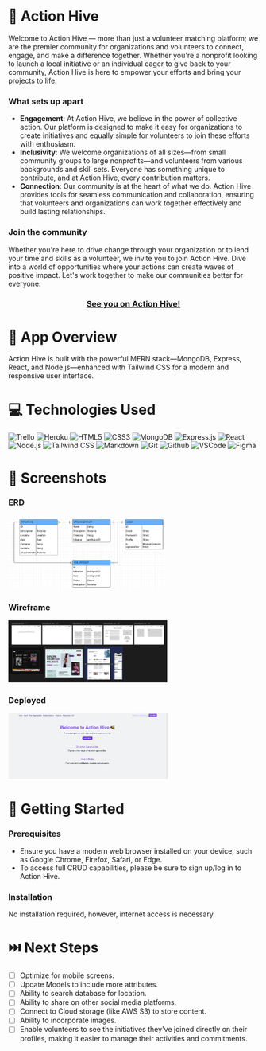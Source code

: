 🐝 Action Hive
============
Welcome to Action Hive — more than just a volunteer matching platform; we are the premier community for organizations and volunteers to connect, engage, and make a difference together. Whether you're a nonprofit looking to launch a local initiative or an individual eager to give back to your community, Action Hive is here to empower your efforts and bring your projects to life.

### What sets up apart
- **Engagement**: At Action Hive, we believe in the power of collective action. Our platform is designed to make it easy for organizations to create initiatives and equally simple for volunteers to join these efforts with enthusiasm.
- **Inclusivity**: We welcome organizations of all sizes—from small community groups to large nonprofits—and volunteers from various backgrounds and skill sets. Everyone has something unique to contribute, and at Action Hive, every contribution matters.
- **Connection**: Our community is at the heart of what we do. Action Hive provides tools for seamless communication and collaboration, ensuring that volunteers and organizations can work together effectively and build lasting relationships.

### Join the community
Whether you're here to drive change through your organization or to lend your time and skills as a volunteer, we invite you to join Action Hive. Dive into a world of opportunities where your actions can create waves of positive impact. Let's work together to make our communities better for everyone.

<div id="App Link" align="center">

### [See you on Action Hive!]()

</div>



📝 App Overview
============
Action Hive is built with the powerful MERN stack—MongoDB, Express, React, and Node.js—enhanced with Tailwind CSS for a modern and responsive user interface.


💻 Technologies Used
==============

![Trello](https://img.shields.io/badge/-Trello-05122A?style=flat&logo=trello)
![Heroku](https://img.shields.io/badge/-Heroku-05122A?style=flat&logo=heroku)
![HTML5](https://img.shields.io/badge/-HTML5-05122A?style=flat&logo=html5)
![CSS3](https://img.shields.io/badge/-CSS-05122A?style=flat&logo=css3)
![MongoDB](https://img.shields.io/badge/-MongoDB-05122A?style=flat&logo=mongodb)
![Express.js](https://img.shields.io/badge/-Express.js-05122A?style=flat&logo=express)
![React](https://img.shields.io/badge/-React-05122A?style=flat&logo=react)
![Node.js](https://img.shields.io/badge/-Node.js-05122A?style=flat&logo=node.js)
![Tailwind CSS](https://img.shields.io/badge/-Tailwind_CSS-05122A?style=flat&logo=tailwind-css)
![Markdown](https://img.shields.io/badge/-Markdown-05122A?style=flat&logo=markdown)
![Git](https://img.shields.io/badge/-Git-05122A?style=flat&logo=git)
![Github](https://img.shields.io/badge/-GitHub-05122A?style=flat&logo=github)
![VSCode](https://img.shields.io/badge/-VS_Code-05122A?style=flat&logo=visualstudio)
<a><img alt='Figma' src='https://img.shields.io/badge/Figma-100000?style=flat&logo=Figma&logoColor=white&labelColor=f24e1e&color=f24e1e'/></a>


📸 Screenshots
==============
### ERD
<img src="src/img/ERD.png" alt="Action Hive ERD" height="auto" width="320">

### Wireframe
<img src="src/img/Wireframe.png" alt="Action Hive Wireframe" height="auto" width="320">

### Deployed
<img src="src/img/App.png" alt="Action Hive" height="auto" width="320">


🔧 Getting Started 
============
### Prerequisites
- Ensure you have a modern web browser installed on your device, such as Google Chrome, Firefox, Safari, or Edge.
- To access full CRUD capabilities, please be sure to sign up/log in to Action Hive.

### Installation
No installation required, however, internet access is necessary.


⏭️ Next Steps
============
- [ ] Optimize for mobile screens.
- [ ] Update Models to include more attributes.
- [ ] Ability to search database for location.
- [ ] Ability to share on other social media platforms.
- [ ] Connect to Cloud storage (like AWS S3) to store content.
- [ ] Ability to incorporate images.
- [ ] Enable volunteers to see the initiatives they've joined directly on their profiles, making it easier to manage their activities and commitments.
